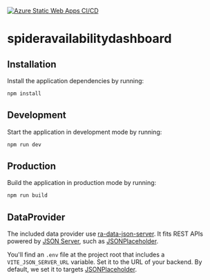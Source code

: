[![Azure Static Web Apps CI/CD](https://github.com/pson246/spideravailabilitydashboard/actions/workflows/azure-static-web-apps-victorious-glacier-0540dc403.yml/badge.svg?branch=master)](https://github.com/pson246/spideravailabilitydashboard/actions/workflows/azure-static-web-apps-victorious-glacier-0540dc403.yml)

# spideravailabilitydashboard

## Installation

Install the application dependencies by running:

```sh
npm install
```

## Development

Start the application in development mode by running:

```sh
npm run dev
```

## Production

Build the application in production mode by running:

```sh
npm run build
```

## DataProvider

The included data provider use [ra-data-json-server](https://github.com/marmelab/react-admin/tree/master/packages/ra-data-json-server). It fits REST APIs powered by [JSON Server](https://github.com/typicode/json-server), such as [JSONPlaceholder](https://jsonplaceholder.typicode.com/).

You'll find an `.env` file at the project root that includes a `VITE_JSON_SERVER_URL` variable. Set it to the URL of your backend. By default, we set it to targets [JSONPlaceholder](https://jsonplaceholder.typicode.com/).

